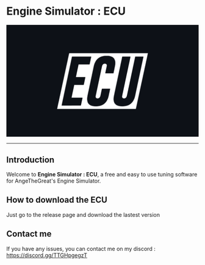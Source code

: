 # Engine Simulator : ECU

![Alt text](/ressources/ECU_logo_dark.png?raw=true)

---

## Introduction

Welcome to **Engine Simulator : ECU**, a free and easy to use tuning software for AngeTheGreat's Engine Simulator.

## How to download the ECU 

Just go to the release page and download the lastest version

## Contact me

If you have any issues, you can contact me on my discord : https://discord.gg/TTGHpgegzT
